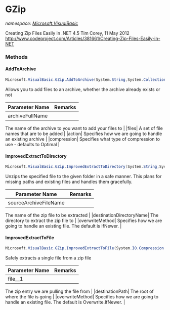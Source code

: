 ﻿# GZip
_namespace: [Microsoft.VisualBasic](./index.md)_

Creating Zip Files Easily in .NET 4.5
 Tim Corey, 11 May 2012
 http://www.codeproject.com/Articles/381661/Creating-Zip-Files-Easily-in-NET



### Methods

#### AddToArchive
```csharp
Microsoft.VisualBasic.GZip.AddToArchive(System.String,System.Collections.Generic.IEnumerable{System.String},Microsoft.VisualBasic.GZip.ArchiveAction,Microsoft.VisualBasic.GZip.Overwrite,System.IO.Compression.CompressionLevel)
```
Allows you to add files to an archive, whether the archive
 already exists or not

|Parameter Name|Remarks|
|--------------|-------|
|archiveFullName|
 The name of the archive to you want to add your files to
 |
|files|
 A set of file names that are to be added
 |
|action|
 Specifies how we are going to handle an existing archive
 |
|compression|
 Specifies what type of compression to use - defaults to Optimal
 |


#### ImprovedExtractToDirectory
```csharp
Microsoft.VisualBasic.GZip.ImprovedExtractToDirectory(System.String,System.String,Microsoft.VisualBasic.GZip.Overwrite)
```
Unzips the specified file to the given folder in a safe
 manner. This plans for missing paths and existing files
 and handles them gracefully.

|Parameter Name|Remarks|
|--------------|-------|
|sourceArchiveFileName|
 The name of the zip file to be extracted
 |
|destinationDirectoryName|
 The directory to extract the zip file to
 |
|overwriteMethod|
 Specifies how we are going to handle an existing file.
 The default is IfNewer.
 |


#### ImprovedExtractToFile
```csharp
Microsoft.VisualBasic.GZip.ImprovedExtractToFile(System.IO.Compression.ZipArchiveEntry,System.String,Microsoft.VisualBasic.GZip.Overwrite)
```
Safely extracts a single file from a zip file

|Parameter Name|Remarks|
|--------------|-------|
|file__1|
 The zip entry we are pulling the file from
 |
|destinationPath|
 The root of where the file is going
 |
|overwriteMethod|
 Specifies how we are going to handle an existing file.
 The default is Overwrite.IfNewer.
 |



